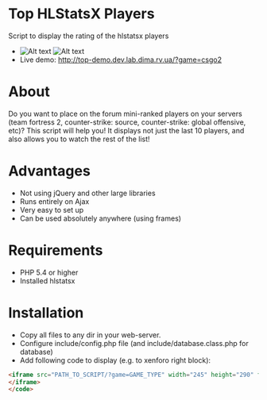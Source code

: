 # Top HLStatsX Players
Script to display the rating of the hlstatsx players

- ![Alt text](http://top-demo.dev.lab.dima.rv.ua/images/1.png "Screenshot 1") ![Alt text](http://top-demo.dev.lab.dima.rv.ua/images/2.png "Screenshot 2")
- Live demo: http://top-demo.dev.lab.dima.rv.ua/?game=csgo2


# About
Do you want to place on the forum mini-ranked players on your servers (team fortress 2, counter-strike: source, counter-strike: global offensive, etc)?
This script will help you!
It displays not just the last 10 players, and also allows you to watch the rest of the list!

# Advantages
* Not using jQuery and other large libraries
* Runs entirely on Ajax
* Very easy to set up
* Can be used absolutely anywhere (using frames)

# Requirements 
* PHP 5.4 or higher
* Installed hlstatsx

# Installation
* Copy all files to any dir in your web-server.
* Configure include/config.php file (and include/database.class.php for database)
* Add following code to display (e.g. to xenforo right block):
```html
<iframe src="PATH_TO_SCRIPT/?game=GAME_TYPE" width="245" height="290" frameborder="0" scrolling="no">
</iframe>
</code>
```
